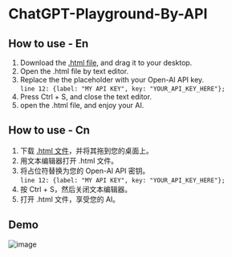 # ChatGPT-Playground-By-API

## How to use - En

1. Download the [.html file](https://github.com/Henryyy-Hung/Chat-GPT-Localize-CN/archive/refs/heads/main.zip), and drag it to your desktop.
2. Open the .html file by text editor.
3. Replace the the placeholder with your Open-AI API key. <br />`line 12: {label: "MY API KEY", key: "YOUR_API_KEY_HERE"};`
4. Press Ctrl + S, and close the text editor.
5. open the .html file, and enjoy your AI.

## How to use - Cn

1. 下载 [.html 文件](https://github.com/Henryyy-Hung/Chat-GPT-Localize-CN/archive/refs/heads/main.zip)，并将其拖到您的桌面上。
2. 用文本编辑器打开 .html 文件。
3. 将占位符替换为您的 Open-AI API 密钥。 <br />`line 12: {label: "MY API KEY", key: "YOUR_API_KEY_HERE"};`
4. 按 Ctrl + S，然后关闭文本编辑器。
5. 打开 .html 文件，享受您的 AI。


## Demo

![image](https://user-images.githubusercontent.com/78750074/235837032-f0a71b77-4874-4607-9fe3-cc72a886e409.png)
